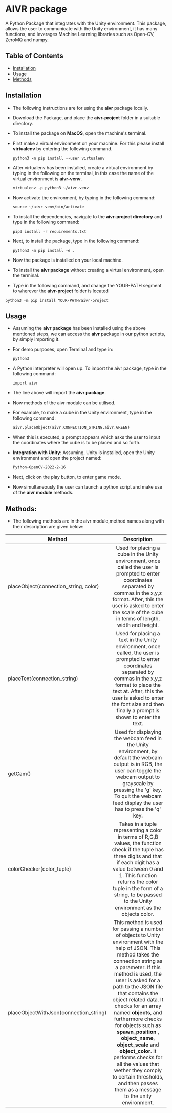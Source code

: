 # AIVR package
A Python Package that integrates with the Unity environment. This package, allows the user to communicate with the Unity environment, it has many functions, and leverages Machine Learning libraries such as Open-CV, ZeroMQ and numpy.

## Table of Contents

- [Installation](#installation)
- [Usage](#usage)
- [Methods](#methods)


## Installation
- The following instructions are for using the **aivr** package locally.
- Download the Package, and place the **aivr-project** folder in a suitable directory.
- To install the package on **MacOS**, open the machine's terminal.
- First make a virtual environment on your machine. For this please install **virtualenv** by entering the following command.
  ```
  python3 -m pip install --user virtualenv
  ```
- After virtualenv has been installed, create a virtual environment by typing in the following on the terminal, in this case
  the name of the virtual environment is **aivr-venv**.
  ```
  virtualenv -p python3 ~/aivr-venv
  ```
- Now activate the environment, by typing in the following command:
  ```
  source ~/aivr-venv/bin/activate 
  ```
- To install the dependencies, navigate to the **aivr-project directory** and type in the following command:
  ```
  pip3 install -r requirements.txt
  ```
- Next, to install the package, type in the following command:
  ```
  python3 -m pip install -e .     

  ```
- Now the package is installed on your local machine.

- To install the **aivr package** without creating a virtual environment, open the terminal.

- Type in the following command, and change the YOUR-PATH segment to wherever the **aivr-project** folder is located

```
python3 -m pip install YOUR-PATH/aivr-project
```

## Usage

- Assuming the **aivr package** has been installed using the above mentioned steps, we can access the **aivr** package in our python scripts, by simply importing it.
- For demo purposes, open Terminal and type in:
    ```
    python3
    ```
- A Python interpreter will open up. To import the aivr package, type in the following command:
    ```
    import aivr
    ```
- The line above will import the **aivr package**.
- Now methods of the aivr module can be utilised.
- For example, to make a cube in the Unity environment, type in the following command:
    ```
    aivr.placeObject(aivr.CONNECTION_STRING,aivr.GREEN)
    ```
- When this is executed, a prompt appears which asks the user to input the coordinates where the cube is to be placed and so forth.
- **Integration with Unity**: Assuming, Unity is installed, open the Unity environment and open the project named:

    ```
    Python-OpenCV-2022-2-16
    ```
- Next, click on the play button, to enter game mode.
- Now simultaneously the user can launch a python script and make use of the **aivr module** methods.

## Methods:

- The following methods are in the aivr module,method names along with their description are given below:

| Method        | Description           |
| ------------- |:-------------:|
| placeObject(connection_string, color)      | Used for placing a cube in the Unity environment, once called the user is prompted to enter coordinates separated by commas in the x,y,z format. After, this the user is asked to enter the scale of the cube in terms of length, width and height. |
| placeText(connection_string)      |  Used for placing a text in the Unity environment, once called, the user is prompted to enter coordinates separated by commas in the x,y,z format to place the text at. After, this the user is asked to enter the font size and then finally a prompt is shown to enter the text.   |
| getCam() | Used for displaying the webcam feed in the Unity environment, by default the webcam output is in RGB, the user can toggle the webcam output to grayscale by pressing the 'g' key. To quit the webcam feed display the user has to press the 'q' key.      |  
| colorChecker(color_tuple) | Takes in a tuple representing a color in terms of R,G,B values, the function check if the tuple has three digits and that if each digit has a value between 0 and 1. This function returns the color tuple in the form of a string, to be passed to the Unity environment as the objects color.    |
| placeObjectWithJson(connection_string) | This method is used for passing a number of objects to Unity environment with the help of JSON. This method takes the connection string as a parameter. If this method is used, the user is asked for a path to the JSON file that contains the object related data. It checks for an array named **objects**, and furthermore checks for objects such as **spawn_position** , **object_name**, **object_scale** and **object_color**. It performs checks for all the values that wether they comply to certain thresholds, and then passes them as a message to the unity environment.    |    
